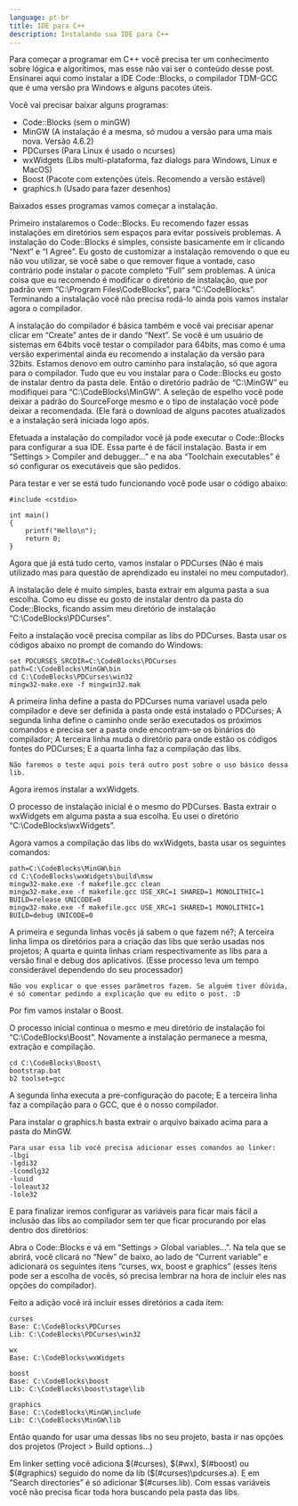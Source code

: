 ```yaml
---
language: pt-br
title: IDE para C++
description: Instalando sua IDE para C++
---
```

Para começar a programar em C++ você precisa ter um conhecimento sobre lógica e algorítimos, mas esse não vai ser o conteúdo desse post. Ensinarei aqui como instalar a IDE Code::Blocks, o compilador TDM-GCC que é uma versão pra Windows e alguns pacotes úteis.

Você vai precisar baixar alguns programas:

* Code::Blocks (sem o minGW)
* MinGW (A instalação é a mesma, só mudou a versão para uma mais nova. Versão 4.6.2)
* PDCurses (Para Linux é usado o ncurses)
* wxWidgets (Libs multi-plataforma, faz dialogs para Windows, Linux e MacOS)
* Boost (Pacote com extenções úteis. Recomendo a versão estável)
* graphics.h (Usado para fazer desenhos)

Baixados esses programas vamos começar a instalação.

Primeiro instalaremos o Code::Blocks. Eu recomendo fazer essas instalações em diretórios sem espaços para evitar possíveis problemas. A instalação do Code::Blocks é simples, consiste basicamente em ir clicando “Next” e “I Agree”. Eu gosto de customizar a instalação removendo o que eu não vou utilizar, se você sabe o que remover fique a vontade, caso contrário pode instalar o pacote completo “Full” sem problemas. A única coisa que eu recomendo é modificar o diretório de instalação, que por padrão vem “C:\Program Files\CodeBlocks”, para “C:\CodeBlocks”. Terminando a instalação você não precisa rodá-lo ainda pois vamos instalar agora o compilador.

A instalação do compilador é básica também e você vai precisar apenar clicar em “Create” antes de ir dando “Next”. Se você é um usuário de sistemas em 64bits você testar o compilador para 64bits, mas como é uma versão experimental ainda eu recomendo a instalação da versão para 32bits. Estamos denovo em outro caminho para instalação, só que agora para o compilador. Tudo que eu vou instalar para o Code::Blocks eu gosto de instalar dentro da pasta dele. Então o diretório padrão de “C:\MinGW” eu modifiquei para “C:\CodeBlocks\MinGW”. A seleção de espelho você pode deixar a padrão do SourceForge mesmo e o tipo de instalação você pode deixar a recomendada. (Ele fará o download de alguns pacotes atualizados e a instalação será iniciada logo após.

Efetuada a instalação do compilador você já pode executar o Code::Blocks para configurar a sua IDE. Essa parte é de fácil instalação. Basta ir em “Settings > Compiler and debugger…” e na aba “Toolchain executables” é só configurar os executáveis que são pedidos.

Para testar e ver se está tudo funcionando você pode usar o código abaixo:

```
#include <cstdio>

int main()
{
	printf("Hello\n");
	return 0;
}
```

Agora que já está tudo certo, vamos instalar o PDCurses (Não é mais utilizado mas para questão de aprendizado eu instalei no meu computador).

A instalação dele é muito simples, basta extrair em alguma pasta a sua escolha. Como eu disse eu gosto de instalar dentro da pasta do Code::Blocks, ficando assim meu diretório de instalação “C:\CodeBlocks\PDCurses”.

Feito a instalação você precisa compilar as libs do PDCurses. Basta usar os códigos abaixo no prompt de comando do Windows:

```
set PDCURSES_SRCDIR=C:\CodeBlocks\PDCurses
path=C:\CodeBlocks\MinGW\bin
cd C:\CodeBlocks\PDCurses\win32
mingw32-make.exe -f mingwin32.mak
```

A primeira linha define a pasta do PDCurses numa variavel usada pelo compilador e deve ser definida a pasta onde está instalado o PDCurses;
A segunda linha define o caminho onde serão executados os próximos comandos e precisa ser a pasta onde encontram-se os binários do compilador;
A terceira linha muda o diretório para onde estão os códigos fontes do PDCurses;
E a quarta linha faz a compilação das libs.

`Não faremos o teste aqui pois terá outro post sobre o uso básico dessa lib.`

Agora iremos instalar a wxWidgets.

O processo de instalação inicial é o mesmo do PDCurses. Basta extrair o wxWidgets em alguma pasta a sua escolha. Eu usei o diretório “C:\CodeBlocks\wxWidgets”.

Agora vamos a compilação das libs do wxWidgets, basta usar os seguintes comandos:

```
path=C:\CodeBlocks\MinGW\bin
cd C:\CodeBlocks\wxWidgets\build\msw
mingw32-make.exe -f makefile.gcc clean
mingw32-make.exe -f makefile.gcc USE_XRC=1 SHARED=1 MONOLITHIC=1 BUILD=release UNICODE=0
mingw32-make.exe -f makefile.gcc USE_XRC=1 SHARED=1 MONOLITHIC=1 BUILD=debug UNICODE=0
```

A primeira e segunda linhas vocês já sabem o que fazem né?;
A terceira linha limpa os diretórios para a criação das libs que serão usadas nos projetos;
A quarta e quinta linhas criam respectivamente as libs para a versão final e debug dos aplicativos. (Esse processo leva um tempo considerável dependendo do seu processador)

`Não vou explicar o que esses parâmetros fazem. Se alguém tiver dúvida, é só comentar pedindo a explicação que eu edito o post. :D`

Por fim vamos instalar o Boost.

O processo inicial continua o mesmo e meu diretório de instalação foi “C:\CodeBlocks\Boost”. Novamente a instalação permanece a mesma, extração e compilação.

```
cd C:\CodeBlocks\Boost\
bootstrap.bat
b2 toolset=gcc
```

A segunda linha executa a pre-configuração do pacote;
E a terceira linha faz a compilação para o GCC, que é o nosso compilador.

Para instalar o graphics.h basta extrair o arquivo baixado acima para a pasta do MinGW.

```
Para usar essa lib você precisa adicionar esses comandos ao linker:
-lbgi
-lgdi32
-lcomdlg32
-luuid
-loleaut32
-lole32
```

E para finalizar iremos configurar as variáveis para ficar mais fácil a inclusão das libs ao compilador sem ter que ficar procurando por elas dentro dos diretórios:

Abra o Code::Blocks e vá em “Settings > Global variables…”. Na tela que se abrirá, você clicará no “New” de baixo, ao lado de “Current variable” e adicionará os seguintes itens “curses, wx, boost e graphics” (esses itens pode ser a escolha de vocês, só precisa lembrar na hora de incluir eles nas opções do compilador).

Feito a adição você irá incluir esses diretórios a cada item:

```
curses
Base: C:\CodeBlocks\PDCurses
Lib: C:\CodeBlocks\PDCurses\win32

wx
Base: C:\CodeBlocks\wxWidgets

boost
Base: C:\CodeBlocks\boost
Lib: C:\CodeBlocks\boost\stage\lib

graphics
Base: C:\CodeBlocks\MinGW\include
Lib: C:\CodeBlocks\MinGW\lib
```

Então quando for usar uma dessas libs no seu projeto, basta ir nas opções dos projetos (Project > Build options…)

Em linker setting você adiciona $(#curses), $(#wx), $(#boost) ou $(#graphics) seguido do nome da lib ($(#curses)\pdcurses.a). E em “Search directories” é só adicionar $(#curses.lib). Com essas variáveis você não precisa ficar toda hora buscando pela pasta das libs.